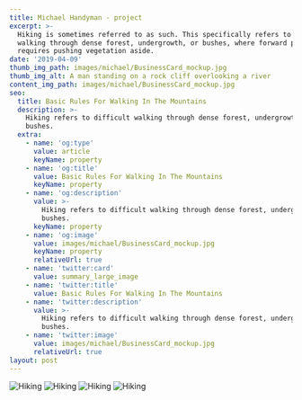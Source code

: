 ```yaml
---
title: Michael Handyman - project
excerpt: >-
  Hiking is sometimes referred to as such. This specifically refers to difficult
  walking through dense forest, undergrowth, or bushes, where forward progress
  requires pushing vegetation aside.
date: '2019-04-09'
thumb_img_path: images/michael/BusinessCard_mockup.jpg
thumb_img_alt: A man standing on a rock cliff overlooking a river
content_img_path: images/michael/BusinessCard_mockup.jpg
seo:
  title: Basic Rules For Walking In The Mountains
  description: >-
    Hiking refers to difficult walking through dense forest, undergrowth, or
    bushes.
  extra:
    - name: 'og:type'
      value: article
      keyName: property
    - name: 'og:title'
      value: Basic Rules For Walking In The Mountains
      keyName: property
    - name: 'og:description'
      value: >-
        Hiking refers to difficult walking through dense forest, undergrowth, or
        bushes.
      keyName: property
    - name: 'og:image'
      value: images/michael/BusinessCard_mockup.jpg
      keyName: property
      relativeUrl: true
    - name: 'twitter:card'
      value: summary_large_image
    - name: 'twitter:title'
      value: Basic Rules For Walking In The Mountains
    - name: 'twitter:description'
      value: >-
        Hiking refers to difficult walking through dense forest, undergrowth, or
        bushes.
    - name: 'twitter:image'
      value: images/michael/BusinessCard_mockup.jpg
      relativeUrl: true
layout: post
---
```


![Hiking](/images/michael/FreeMagazineCoverMockup.jpg)
![Hiking](/images/michael/Black_Cap_Mockup.jpg)
![Hiking](/images/michael/BusinessCard_mockup.jpg)
![Hiking](/images/michael/T-shirt_mockup.jpg)
